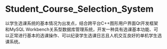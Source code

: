 # Student_Course_Selection_System
以学生选课系统的基本情况为出发点，结合跨平台C++图形用户界面Qt开发框架和MySQL Workbench关系型数据库管理系统，开发一种具有选课基本功能、可以正常进行基本的选课操作、可以纪录学生选课日志且人机交互良好的单机学生选课系统。

